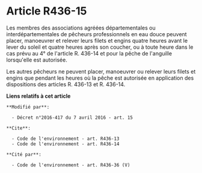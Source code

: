 # Article R436-15

Les membres des associations agréées départementales ou interdépartementales de pêcheurs professionnels en eau douce peuvent
placer, manoeuvrer et relever leurs filets et engins quatre heures avant le lever du soleil et quatre heures après son
coucher, ou à toute heure dans le cas prévu au 4° de l'article R. 436-14 et pour la pêche de l'anguille lorsqu'elle est
autorisée. 

Les autres pêcheurs ne peuvent placer, manoeuvrer ou relever leurs filets et engins que pendant les heures où la pêche est
autorisée en application des dispositions des articles R. 436-13 et R. 436-14.

**Liens relatifs à cet article**

	**Modifié par**:

	  - Décret n°2016-417 du 7 avril 2016 - art. 15

	**Cite**:

	  - Code de l'environnement - art. R436-13
	  - Code de l'environnement - art. R436-14

	**Cité par**:

	  - Code de l'environnement - art. R436-36 (V)
